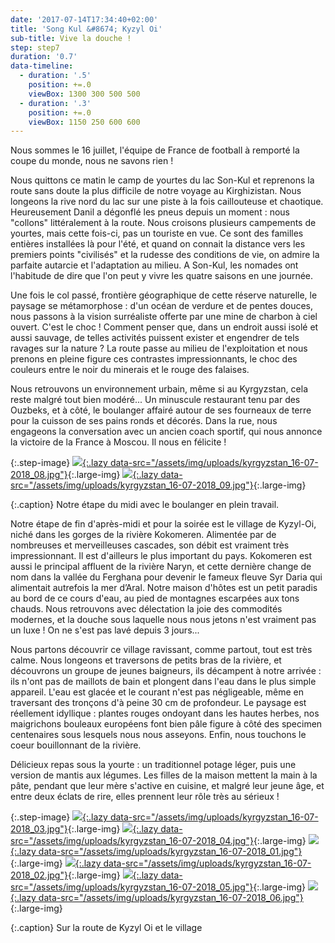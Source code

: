 ```yaml
---
date: '2017-07-14T17:34:40+02:00'
title: 'Song Kul &#8674; Kyzyl Oi'
sub-title: Vive la douche !
step: step7
duration: '0.7'
data-timeline:
  - duration: '.5'
    position: +=.0
    viewBox: 1300 300 500 500
  - duration: '.3'
    position: +=.0
    viewBox: 1150 250 600 600
---
```

Nous sommes le 16 juillet, l'équipe de France de football à remporté la coupe du monde, nous ne savons rien !

Nous quittons ce matin le camp de yourtes du lac Son-Kul et reprenons la route sans doute la plus difficile de notre voyage au Kirghizistan. Nous longeons la rive nord du lac sur une piste à la fois caillouteuse et chaotique. Heureusement Danil a dégonflé les pneus depuis un moment : nous "collons" littéralement à la route. Nous croisons plusieurs campements de yourtes, mais cette fois-ci, pas un touriste en vue. Ce sont des familles entières installées là pour l'été, et quand on connait la distance vers les premiers points "civilisés" et la rudesse des conditions de vie, on admire la parfaite autarcie et l'adaptation au milieu. A Son-Kul, les nomades ont l'habitude de dire que l'on peut y vivre les quatre saisons en une journée. 

Une fois le col passé, frontière géographique de cette réserve naturelle, le paysage se métamorphose : d'un océan de verdure et de pentes douces, nous passons à la vision surréaliste offerte par une mine de charbon à ciel ouvert. C'est le choc ! Comment penser que, dans un endroit aussi isolé et aussi sauvage, de telles activités puissent exister et engendrer de tels ravages sur la nature ? La route passe au milieu de l'exploitation et nous prenons en pleine figure ces contrastes impressionnants, le choc des couleurs entre le noir du minerais et le rouge des falaises.

Nous retrouvons un environnement urbain, même si au Kyrgyzstan, cela reste malgré tout bien modéré... Un minuscule restaurant tenu par des Ouzbeks, et à côté, le boulanger affairé autour de ses fourneaux de terre pour la cuisson de ses pains ronds et décorés. Dans la rue, nous engageons la conversation avec un ancien coach sportif, qui nous annonce la victoire de la France à Moscou. Il nous en félicite !

{:.step-image}
[![](/assets/img/placeholder.png){:.lazy data-src="/assets/img/uploads/kyrgyzstan_16-07-2018_08.jpg"}](/assets/img/uploads/kyrgyzstan_16-07-2018_08.jpg "Le boulanger"){:.large-img}
[![](/assets/img/placeholder.png){:.lazy data-src="/assets/img/uploads/kyrgyzstan_16-07-2018_09.jpg"}](/assets/img/uploads/kyrgyzstan_16-07-2018_09.jpg "Notre étape du midi"){:.large-img}

{:.caption}
Notre étape du midi avec le boulanger en plein travail.

Notre étape de fin d'après-midi et pour la soirée est le village de Kyzyl-Oi, niché dans les gorges de la rivière Kokomeren. Alimentée par de nombreuses et merveilleuses cascades, son débit est vraiment très impressionnant. Il est d'ailleurs le plus important du pays. Kokomeren est aussi le principal affluent de la rivière Naryn, et cette dernière change de nom dans la vallée du Ferghana pour devenir le fameux fleuve Syr Daria qui alimentait autrefois la mer d’Aral. Notre maison d'hôtes est un petit paradis au bord de ce cours d'eau, au pied de montagnes escarpées aux tons chauds. Nous retrouvons avec délectation la joie des commodités modernes, et la douche sous laquelle nous nous jetons n'est vraiment pas un luxe !  On ne s'est pas lavé depuis 3 jours...

Nous partons découvrir ce village ravissant, comme partout, tout est très calme. Nous longeons et traversons de petits bras de la rivière, et découvrons un groupe de jeunes baigneurs, ils décampent à notre arrivée : ils n'ont pas de maillots de bain et plongent dans l'eau dans le plus simple appareil. L'eau est glacée et le courant n'est pas négligeable, même en traversant des tronçons d'à peine 30 cm de profondeur. Le paysage est réellement idyllique : plantes rouges ondoyant dans les hautes herbes, nos maigrichons bouleaux européens font bien pâle figure à côté des specimen centenaires sous lesquels nous nous asseyons. Enfin, nous touchons le coeur bouillonnant de la rivière.

Délicieux repas sous la yourte : un traditionnel potage léger, puis une version de mantis aux légumes. Les filles de la maison mettent la main à la pâte, pendant que leur mère s'active en cuisine, et malgré leur jeune âge, et entre deux éclats de rire, elles prennent leur rôle très au sérieux ! 

{:.step-image}
[![](/assets/img/placeholder.png){:.lazy data-src="/assets/img/uploads/kyrgyzstan_16-07-2018_03.jpg"}](/assets/img/uploads/kyrgyzstan_16-07-2018_03.jpg "La route de Kyzyl Oi"){:.large-img}
[![](/assets/img/placeholder.png){:.lazy data-src="/assets/img/uploads/kyrgyzstan_16-07-2018_04.jpg"}](/assets/img/uploads/kyrgyzstan_16-07-2018_04.jpg "La route de Kyzyl Oi"){:.large-img}
[![](/assets/img/placeholder.png){:.lazy data-src="/assets/img/uploads/kyrgyzstan_16-07-2018_01.jpg"}](/assets/img/uploads/kyrgyzstan_16-07-2018_01.jpg "Le village de Kyzyl Oi"){:.large-img}
[![](/assets/img/placeholder.png){:.lazy data-src="/assets/img/uploads/kyrgyzstan_16-07-2018_02.jpg"}](/assets/img/uploads/kyrgyzstan_16-07-2018_02.jpg "Le village de Kyzyl Oi"){:.large-img}
[![](/assets/img/placeholder.png){:.lazy data-src="/assets/img/uploads/kyrgyzstan_16-07-2018_05.jpg"}](/assets/img/uploads/kyrgyzstan_16-07-2018_05.jpg "Le village de Kyzyl Oi"){:.large-img}
[![](/assets/img/placeholder.png){:.lazy data-src="/assets/img/uploads/kyrgyzstan_16-07-2018_06.jpg"}](/assets/img/uploads/kyrgyzstan_16-07-2018_06.jpg "Le village de Kyzyl Oi"){:.large-img}

{:.caption}
Sur la route de Kyzyl Oi et le village
